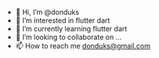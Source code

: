 - 👋 Hi, I’m @donduks
- 👀 I’m interested in flutter dart
- 🌱 I’m currently learning flutter dart
- 💞️ I’m looking to collaborate on ...
- 📫 How to reach me donduks@gmail.com

<!---
donduks/donduks is a ✨ special ✨ repository because its `README.md` (this file) appears on your GitHub profile.
You can click the Preview link to take a look at your changes.
--->
